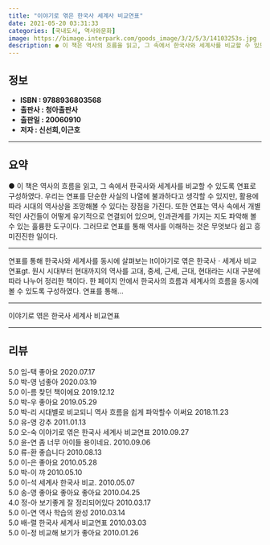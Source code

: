 ```yaml
---
title: "이야기로 엮은 한국사 세계사 비교연표"
date: 2021-05-20 03:31:33
categories: [국내도서, 역사와문화]
image: https://bimage.interpark.com/goods_image/3/2/5/3/14103253s.jpg
description: ● 이 책은 역사의 흐름을 읽고, 그 속에서 한국사와 세계사를 비교할 수 있도록 연표로 구성하였다. 우리는 연표를 단순한 사실의 나열에 불과하다고 생각할 수 있지만, 활용에 따라 시대의 역사상을 조망해볼 수 있다는 장점을 가진다. 또한 연표는 역사 속에서 개별적인 사건들이 어떻게 유기
---
```


## **정보**

- **ISBN : 9788936803568**
- **출판사 : 청아출판사**
- **출판일 : 20060910**
- **저자 : 신선희,이근호**

------



## **요약**

●  이 책은 역사의 흐름을 읽고, 그 속에서 한국사와 세계사를 비교할 수 있도록 연표로 구성하였다. 우리는 연표를 단순한 사실의 나열에 불과하다고 생각할 수 있지만, 활용에 따라 시대의 역사상을 조망해볼 수 있다는 장점을 가진다. 또한 연표는 역사 속에서 개별적인 사건들이 어떻게 유기적으로 연결되어 있으며, 인과관계를 가지는 지도 파악해 볼 수 있는 훌륭한 도구이다. 그러므로 연표를 통해 역사를 이해하는 것은 무엇보다 쉽고 흥미진진한 일이다.

------

연표를 통해 한국사와 세계사를 동시에 살펴보는 lt이야기로 엮은 한국사ㆍ세계사 비교연표gt. 원시 시대부터 현대까지의 역사를 고대, 중세, 근세, 근대, 현대라는 시대 구분에 따라 나누어 정리한 책이다. 한 페이지 안에서 한국사의 흐름과 세계사의 흐름을 동시에 볼 수 있도록 구성하였다. 연표를 통해... 

------


이야기로 엮은 한국사 세계사 비교연표 

------


## **리뷰** 

5.0 임-택 좋아요 2020.07.17 <br/>5.0 박-영 넘좋아 2020.03.19 <br/>5.0 이-름 찾던 책이에요 2019.12.12 <br/>5.0 박-우 좋아요 2019.05.29 <br/>5.0 박-리 시대별로 비교되니 역사 흐름을 쉽게 파악할수 이써요 2018.11.23 <br/>5.0 유-영 강추 2011.01.13 <br/>5.0 오-숙 이야기로 엮은 한국사 세계사 비교연표 2010.09.27 <br/>5.0 윤-연 좀 너무 아이들 용이네요.  2010.09.06 <br/>5.0 류-환 좋습니다 2010.08.13 <br/>5.0 이-은 좋아요 2010.05.28 <br/>5.0 박-이 꺄 2010.05.10 <br/>5.0 이-석 세계사 한국사 비교. 2010.05.07 <br/>5.0 송-영 좋아요 좋아요 좋아요 2010.04.25 <br/>4.0 정-아 보기좋게 잘 정리되어있다 2010.03.17 <br/>5.0 이-연 역사 학습의 완성 2010.03.14 <br/>5.0 배-렬 한국사 세계사 비교연표 2010.03.03 <br/>5.0 이-정 비교해 보기가 좋아요 2010.01.26 <br/>